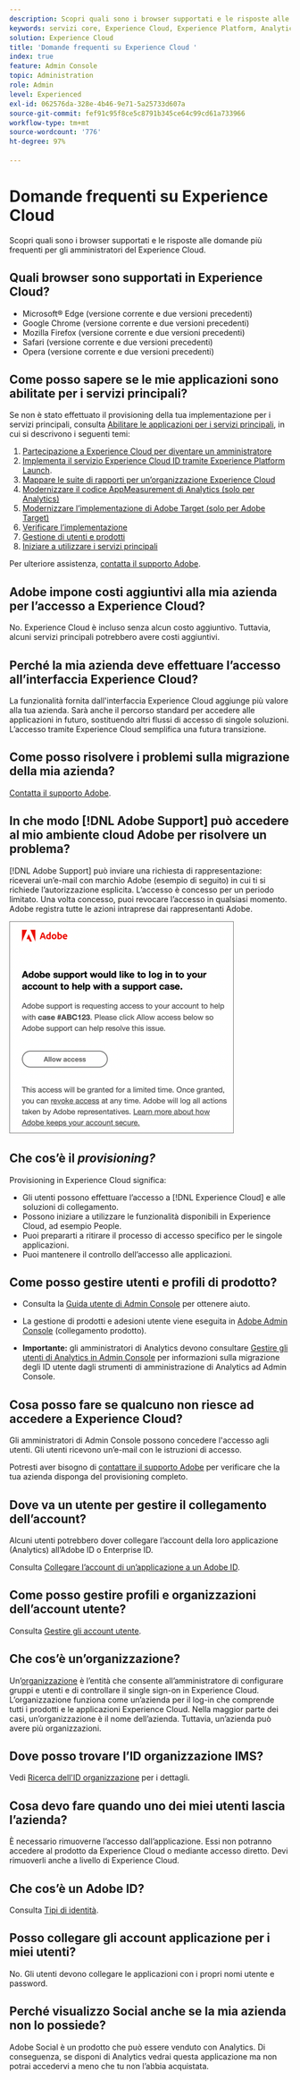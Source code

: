 ```yaml
---
description: Scopri quali sono i browser supportati e le risposte alle domande più frequenti per gli amministratori di Adobe Experience Cloud.
keywords: servizi core, Experience Cloud, Experience Platform, Analytics, Target, user management, gestione utenti.
solution: Experience Cloud
title: 'Domande frequenti su Experience Cloud '
index: true
feature: Admin Console
topic: Administration
role: Admin
level: Experienced
exl-id: 062576da-328e-4b46-9e71-5a25733d607a
source-git-commit: fef91c95f8ce5c8791b345ce64c99cd61a733966
workflow-type: tm+mt
source-wordcount: '776'
ht-degree: 97%

---
```


# Domande frequenti su Experience Cloud

Scopri quali sono i browser supportati e le risposte alle domande più frequenti per gli amministratori del Experience Cloud.

## Quali browser sono supportati in Experience Cloud?

* Microsoft® Edge (versione corrente e due versioni precedenti)
* Google Chrome (versione corrente e due versioni precedenti)
* Mozilla Firefox (versione corrente e due versioni precedenti)
* Safari (versione corrente e due versioni precedenti)
* Opera (versione corrente e due versioni precedenti)

## Come posso sapere se le mie applicazioni sono abilitate per i servizi principali?

Se non è stato effettuato il provisioning della tua implementazione per i servizi principali, consulta [Abilitare le applicazioni per i servizi principali](core-services.md#concept_07ED1D5C64234E77976E6D572E78FB9C), in cui si descrivono i seguenti temi:

1. [Partecipazione a Experience Cloud per diventare un amministratore](core-services.md#section_2423F0BD3DF642658103310EE5EA6154)
1. [Implementa il servizio Experience Cloud ID tramite Experience Platform Launch](https://experienceleague.adobe.com/docs/experience-platform/tags/get-started/quick-start.html?lang=it).
1. [Mappare le suite di rapporti per un’organizzazione Experience Cloud](core-services.md#concept_apg_zq2_rw)
1. [Modernizzare il codice AppMeasurement di Analytics (solo per Analytics)](core-services.md#section_1798D9D0F05C47E29816AC4EEB9A0913)
1. [Modernizzare l’implementazione di Adobe Target (solo per Adobe Target)](core-services.md#section_C2F4493C7A36406DAE2266B429A4BD24)
1. [Verificare l’implementazione](core-services.md#section_E641782A0F4F44AF8C9C91216BE330D5)
1. [Gestione di utenti e prodotti](core-services.md#section_B6E95F4E0E12483CB9DA99CBC0C5A4AF)
1. [Iniziare a utilizzare i servizi principali](core-services.md#section_960C06093623462E8EA247B3E97274A1)

Per ulteriore assistenza, [contatta il supporto Adobe](https://experienceleague.adobe.com/?support-solution=General&amp;lang=it#support).

## Adobe impone costi aggiuntivi alla mia azienda per l’accesso a Experience Cloud?

No. Experience Cloud è incluso senza alcun costo aggiuntivo. Tuttavia, alcuni servizi principali potrebbero avere costi aggiuntivi.

## Perché la mia azienda deve effettuare l’accesso all’interfaccia Experience Cloud?

La funzionalità fornita dall&#39;interfaccia Experience Cloud aggiunge più valore alla tua azienda. Sarà anche il percorso standard per accedere alle applicazioni in futuro, sostituendo altri flussi di accesso di singole soluzioni. L’accesso tramite Experience Cloud semplifica una futura transizione.

## Come posso risolvere i problemi sulla migrazione della mia azienda?

[Contatta il supporto Adobe](https://experienceleague.adobe.com/?support-solution=General#support).

## In che modo [!DNL Adobe Support] può accedere al mio ambiente cloud Adobe per risolvere un problema?

[!DNL Adobe Support] può inviare una richiesta di rappresentazione: riceverai un’e-mail con marchio Adobe (esempio di seguito) in cui ti si richiede l’autorizzazione esplicita. L’accesso è concesso per un periodo limitato. Una volta concesso, puoi revocare l’accesso in qualsiasi momento. Adobe registra tutte le azioni intraprese dai rappresentanti Adobe.

![Adobe di casi di supporto](assets/support-email.png)

## Che cos’è il _provisioning?_

Provisioning in Experience Cloud significa:

* Gli utenti possono effettuare l’accesso a [!DNL Experience Cloud] e alle soluzioni di collegamento.
* Possono iniziare a utilizzare le funzionalità disponibili in Experience Cloud, ad esempio People.
* Puoi prepararti a ritirare il processo di accesso specifico per le singole applicazioni.
* Puoi mantenere il controllo dell’accesso alle applicazioni.

## Come posso gestire utenti e profili di prodotto?

* Consulta la [Guida utente di Admin Console](https://helpx.adobe.com/it/enterprise/admin-guide.html) per ottenere aiuto.

* La gestione di prodotti e adesioni utente viene eseguita in [Adobe Admin Console](https://adminconsole.adobe.com/enterprise) (collegamento prodotto).

* **Importante:** gli amministratori di Analytics devono consultare [Gestire gli utenti di Analytics in Admin Console](https://experienceleague.adobe.com/docs/analytics/admin/user-product-management/migrate-users/c-migration-tool.html?lang=it) per informazioni sulla migrazione degli ID utente dagli strumenti di amministrazione di Analytics ad Admin Console.

## Cosa posso fare se qualcuno non riesce ad accedere a Experience Cloud?

Gli amministratori di Admin Console possono concedere l&#39;accesso agli utenti. Gli utenti ricevono un’e-mail con le istruzioni di accesso.

Potresti aver bisogno di [contattare il supporto Adobe](https://experienceleague.adobe.com/?support-solution=General#support) per verificare che la tua azienda disponga del provisioning completo.

## Dove va un utente per gestire il collegamento dell’account?

Alcuni utenti potrebbero dover collegare l’account della loro applicazione (Analytics) all’Adobe ID o Enterprise ID.

Consulta [Collegare l’account di un’applicazione a un Adobe ID](organizations.md#task_FD389E78640848919E247AC5E95B8369).

## Come posso gestire profili e organizzazioni dell’account utente?

Consulta [Gestire gli account utente](organizations.md#topic_C31CB834F109465A82ED57FF0563B3F1).

## Che cos’è un’organizzazione?

Un’[organizzazione](organizations.md) è l’entità che consente all’amministratore di configurare gruppi e utenti e di controllare il single sign-on in Experience Cloud. L’organizzazione funziona come un’azienda per il log-in che comprende tutti i prodotti e le applicazioni Experience Cloud. Nella maggior parte dei casi, un’organizzazione è il nome dell’azienda. Tuttavia, un’azienda può avere più organizzazioni.

## Dove posso trovare l’ID organizzazione IMS?

Vedi [Ricerca dell&#39;ID organizzazione](organizations.md) per i dettagli.

## Cosa devo fare quando uno dei miei utenti lascia l’azienda?

È necessario rimuoverne l’accesso dall’applicazione. Essi non potranno accedere al prodotto da Experience Cloud o mediante accesso diretto. Devi rimuoverli anche a livello di Experience Cloud.

## Che cos’è un Adobe ID?

Consulta [Tipi di identità](https://helpx.adobe.com/it/enterprise/using/identity.html).

## Posso collegare gli account applicazione per i miei utenti?

No. Gli utenti devono collegare le applicazioni con i propri nomi utente e password.

## Perché visualizzo Social anche se la mia azienda non lo possiede?

Adobe Social è un prodotto che può essere venduto con Analytics. Di conseguenza, se disponi di Analytics vedrai questa applicazione ma non potrai accedervi a meno che tu non l’abbia acquistata.
